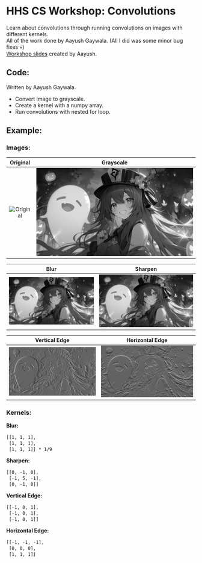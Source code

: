 # HHS CS Workshop: Convolutions
Learn about convolutions through running convolutions on images with different kernels.  
All of the work done by Aayush Gaywala. (All I did was some minor bug fixes :skull:)  
[Workshop slides](https://github.com/BaroqueObama/hhs-ws-neural-networks-1/blob/main/GM8.pdf) created by Aayush.  
## Code:
Written by Aayush Gaywala.
- Convert image to grayscale.
- Create a kernel with a numpy array.
- Run convolutions with nested for loop.
## Example:
### Images:
|                 Original                |                   Grayscale                   |
|:---------------------------------------:|:---------------------------------------------:|
| ![Original](sample_images/original.png) | ![ Grayscale ]( sample_images/grayscale.png ) |  

|                  Blur                  |                   Sharpen                   |
|:-----------------------------------------:|:---------------------------------------------:|
| ![ Blurred ]( sample_images/blurred.png ) | ![ Sharpened ]( sample_images/sharpen.png ) |  

|                   Vertical Edge                  |                   Horizontal Edge                   |
|:------------------------------------------------:|:---------------------------------------------------:|
| ![ Vertical Edge](  sample_images/vertedge.png ) | ![ Horizontal Edge ]( sample_images/horizedge.png ) |  

### Kernels:
**Blur:**  
```
[[1, 1, 1],
 [1, 1, 1],
 [1, 1, 1]] * 1/9
```
**Sharpen:**  
```
[[0, -1, 0],
 [-1, 5, -1],
 [0, -1, 0]]
```
**Vertical Edge:**  
```
[[-1, 0, 1],
 [-1, 0, 1],
 [-1, 0, 1]]
```
**Horizontal Edge:**  
```
[[-1, -1, -1],
 [0, 0, 0],
 [1, 1, 1]]
```
